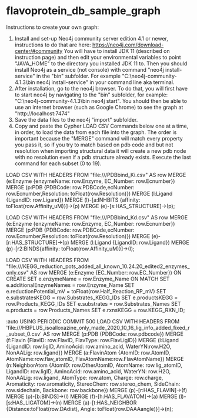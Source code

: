 # flavoprotein_db_sample_graph

Instructions to create your own graph:

1. Install and set-up Neo4j community server edition 4.1 or newer, instructions to do that are here: https://neo4j.com/download-center/#community You will have to install JDK 11 (described on instruction page) and then edit your environmental variables to point "JAVA_HOME" to the directory you installed JDK 11 to. Then you should install Neo4j as a service (not console) with command "neo4j install-service" in the "bin" subfolder. For example  "C:\neo4j-community-4.1.3\bin neo4j install-service" in your command line aka terminal. 
2.  After installation, go to the neo4j browser. To do that, you will first have to start neo4j by navigating to the "bin" subfolder, for example: "C:\neo4j-community-4.1.3\bin neo4j start". You should then be able to use an internet browser (such as Google Chrome) to see the graph at "http://localhost:7474"
3. Save the data files to the neo4j "import" subfolder. 
4. Copy and paste the Cypher LOAD CSV Commands below one at a time, in order, to load the data from each file into the graph. The order is important because the "MERGE" command will match every property you pass it, so if you try to match based on pdb code and but not resolution when importing structural data it will create a new pdb node with no resolution even if a pdb structure already exists. Execute the last command for each subset (0 to 19).

LOAD CSV WITH HEADERS FROM "file:///PDBbind_Ki.csv" AS row
MERGE (e:Enzyme {enzymeName: row.Enzyme, EC_Number: row.Ecnumber})
MERGE (p:PDB {PDBCode: row.PDBCode,ecNumber: row.Ecnumber,Resolution: toFloat(row.Resolution)})
MERGE (l:Ligand {LigandID: row.Ligand})
MERGE (l)-[a:INHBITS {affinity: toFloat(row.Affinity_uM)}]->(p)
MERGE (e)-[s:HAS_STRUCTURE]->(p);

LOAD CSV WITH HEADERS FROM "file:///PDBbind_Kd.csv" AS row
MERGE (e:Enzyme {enzymeName: row.Enzyme, EC_Number: row.Ecnumber})
MERGE (p:PDB {PDBCode: row.PDBCode,ecNumber: row.Ecnumber,Resolution: toFloat(row.Resolution)})
MERGE (e)-[r:HAS_STRUCTURE]->(p)
MERGE (l:Ligand {LigandID: row.Ligand})
MERGE (p)-[r2:BINDS{affinity: toFloat(row.Affinity_uM)}]->(l);

LOAD CSV WITH HEADERS FROM "file:///KEGG_reduction_pots_added_all_known_10.24.20_edited2_enzymes_only.csv" AS row
MERGE (e:Enzyme {EC_Number: row.EC_Number})
ON CREATE SET e.enzymeName = row.Enzyme_Name
ON MATCH SET e.additionalEnzymeNames = row.Enzyme_Name
SET e.reductionPotential_mV = toFloat(row.Half_Reaction_RP_mV)
SET e.substratesKEGG = row.Substrates_KEGG_IDs
SET e.productsKEGG = row.Products_KEGG_IDs
SET e.substrates = row.Substrates_Names
SET e.products = row.Products_Names
SET e.rxnsKEGG = row.KEGG_RXN_ID;

:auto USING PERIODIC COMMIT 500
LOAD CSV WITH HEADERS FROM 'file:///HBPLUS_isoalloxazine_only_made_2020_10_16_lig_info_added_fixed_r_subset_0.csv' AS row
MERGE (p:PDB {PDBCode: row.pdbcode})
MERGE (f:Flavin {FlavID: row.FlavID, FlavType: row.FlavLigID})
MERGE (l:Ligand {LigandID: row.ligID, AminoAcid: row.amino_acid, WaterYN:row.H2O, NonAALig: row.ligand})
MERGE (a:FlavinAtom {AtomID: row.AtomID, AtomName:row.flav_atomID, FlavAtomName:row.FlavAtomName})
MERGE (n:NeighborAtom {AtomID: row.OtherAtomID, AtomName: row.lig_atomID, LigandID: row.ligID, AminoAcid: row.amino_acid, WaterYN: row.H2O, NonAALig: row.ligand, AtomType: row.atom, Charge: row.charge, Aromaticity: row.aromaticity, StereoChem: row.stereo_chem, SideChain: row.sidechain, Backbone: row.backbone})
MERGE (p)-[r:HAS_FLAVIN]->(f)
MERGE (p)-[b:BINDS]->(l)
MERGE (f)-[h:HAS_FLAVATOM]->(a)
MERGE (l)-[s:HAS_LIGATOM]->(n)
MERGE (a)-[t:HAS_NEIGHBOR {Distance:toFloat(row.DAdist), Angle: toFloat(row.DAAAangle)}]->(n);
